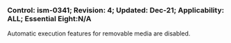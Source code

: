### Control: ism-0341; Revision: 4; Updated: Dec-21; Applicability: ALL; Essential Eight:N/A
<p>Automatic execution features for removable media are disabled.</p>